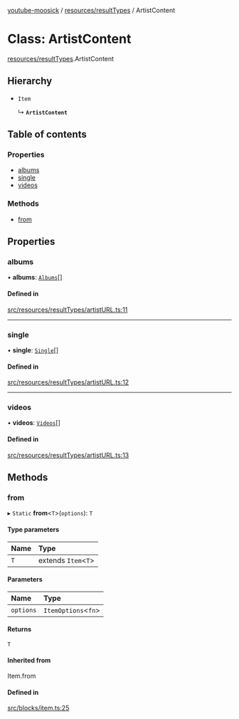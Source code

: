 [youtube-moosick](../README.md) / [resources/resultTypes](../modules/resources_resultTypes.md) / ArtistContent

# Class: ArtistContent

[resources/resultTypes](../modules/resources_resultTypes.md).ArtistContent

## Hierarchy

- `Item`

  ↳ **`ArtistContent`**

## Table of contents

### Properties

- [albums](resources_resultTypes.ArtistContent.md#albums)
- [single](resources_resultTypes.ArtistContent.md#single)
- [videos](resources_resultTypes.ArtistContent.md#videos)

### Methods

- [from](resources_resultTypes.ArtistContent.md#from)

## Properties

### albums

• **albums**: [`Albums`](resources_resultTypes.Albums.md)[]

#### Defined in

[src/resources/resultTypes/artistURL.ts:11](https://github.com/EvasiveXkiller/youtube-moosick/blob/a1886ec/src/resources/resultTypes/artistURL.ts#L11)

___

### single

• **single**: [`Single`](resources_resultTypes.Single.md)[]

#### Defined in

[src/resources/resultTypes/artistURL.ts:12](https://github.com/EvasiveXkiller/youtube-moosick/blob/a1886ec/src/resources/resultTypes/artistURL.ts#L12)

___

### videos

• **videos**: [`Videos`](resources_resultTypes.Videos.md)[]

#### Defined in

[src/resources/resultTypes/artistURL.ts:13](https://github.com/EvasiveXkiller/youtube-moosick/blob/a1886ec/src/resources/resultTypes/artistURL.ts#L13)

## Methods

### from

▸ `Static` **from**<`T`\>(`options`): `T`

#### Type parameters

| Name | Type |
| :------ | :------ |
| `T` | extends `Item`<`T`\> |

#### Parameters

| Name | Type |
| :------ | :------ |
| `options` | `ItemOptions`<`fn`\> |

#### Returns

`T`

#### Inherited from

Item.from

#### Defined in

[src/blocks/item.ts:25](https://github.com/EvasiveXkiller/youtube-moosick/blob/a1886ec/src/blocks/item.ts#L25)
